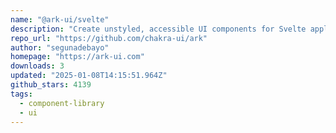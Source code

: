 ```yaml
---
name: "@ark-ui/svelte"
description: "Create unstyled, accessible UI components for Svelte applications."
repo_url: "https://github.com/chakra-ui/ark"
author: "segunadebayo"
homepage: "https://ark-ui.com"
downloads: 3
updated: "2025-01-08T14:15:51.964Z"
github_stars: 4139
tags: 
  - component-library
  - ui
---
```

